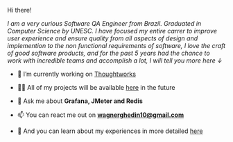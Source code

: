 

Hi there!

*I am a very curious Software QA Engineer from Brazil. Graduated in Computer Science by UNESC. I have focused my entire carrer to improve user experience and ensure quality from all aspects of design and implemention to the non functional requirements of software, I love the craft of good software products, and for the past 5 years had the chance to work with incredible teams and accomplish a lot, I will tell you more here ↓*

- 🔭 I’m currently working on [Thoughtworks](https://www.thoughtworks.com/)

- 👨‍💻 All of my projects will be available [here](https://wagnerghedin.com) in the future

- 💬 Ask me about **Grafana, JMeter and Redis**

- 📫 You can react me out on **wagnerghedin10@gmail.com**

- 📄 And you can learn about my experiences in more detailed [here](https://wagner-public.s3.amazonaws.com/Berlim.pdf)
